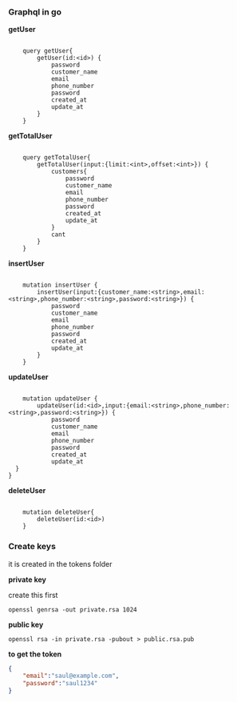 ### Graphql in go

**getUser**

```

    query getUser{
        getUser(id:<id>) {
            password
    	    customer_name
  		    email
  		    phone_number
  		    password
  		    created_at
  		    update_at
        }
    }
```

**getTotalUser**

```

    query getTotalUser{
        getTotalUser(input:{limit:<int>,offset:<int>}) {
			customers{
                password
    		    customer_name
  			    email
  			    phone_number
  			    password
  			    created_at
  			    update_at
            }
  		    cant
        }
    }

```

**insertUser**

```

    mutation insertUser {
        insertUser(input:{customer_name:<string>,email:<string>,phone_number:<string>,password:<string>}) {
    	    password
    	    customer_name
  		    email
  		    phone_number
  		    password
  		    created_at
  		    update_at
        }
    }

```
**updateUser**

```

    mutation updateUser {
        updateUser(id:<id>,input:{email:<string>,phone_number:<string>,password:<string>}) {
    	    password
    	    customer_name
  		    email
  		    phone_number
  		    password
  		    created_at
  		    update_at
  }
}

```
**deleteUser**


```

    mutation deleteUser{
        deleteUser(id:<id>) 
    }

```

### Create keys

it is created in the tokens folder

**private key**

create this first

`openssl genrsa -out private.rsa 1024`

**public key**

`openssl rsa -in private.rsa -pubout > public.rsa.pub`

**to get the token**

```json
{
	"email":"saul@example.com",
	"password":"saul1234"
}
```


